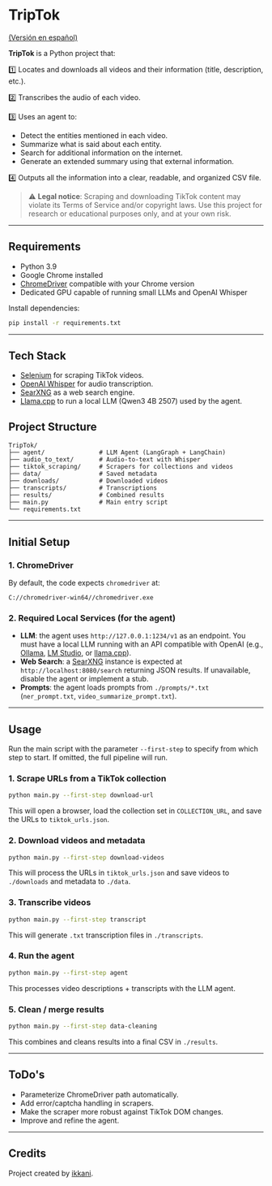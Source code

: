 # TripTok

[(Versión en español)](https://github.com/ikkani/TripTok/blob/main/README-es.md)

**TripTok** is a Python project that:

1️⃣ Locates and downloads all videos and their information (title, description, etc.).

2️⃣ Transcribes the audio of each video.

3️⃣ Uses an agent to:

   - Detect the entities mentioned in each video.
   - Summarize what is said about each entity.
   - Search for additional information on the internet.
   - Generate an extended summary using that external information.

4️⃣ Outputs all the information into a clear, readable, and organized CSV file.

> ⚠️ **Legal notice**: Scraping and downloading TikTok content may violate its Terms of Service and/or copyright laws. Use this project for research or educational purposes only, and at your own risk.

---

## Requirements

* Python 3.9
* Google Chrome installed
* [ChromeDriver](https://chromedriver.chromium.org/) compatible with your Chrome version
* Dedicated GPU capable of running small LLMs and OpenAI Whisper

Install dependencies:

```bash
pip install -r requirements.txt
```

---

## Tech Stack

 - [Selenium](https://pypi.org/project/selenium/) for scraping TikTok videos.
 - [OpenAI Whisper](https://github.com/openai/whisper) for audio transcription.
 - [SearXNG](https://github.com/searxng/searxng) as a web search engine.
 - [Llama.cpp](https://github.com/ggml-org/llama.cpp) to run a local LLM (Qwen3 4B 2507) used by the agent.

## Project Structure

```
TripTok/
├── agent/               # LLM Agent (LangGraph + LangChain)
├── audio_to_text/       # Audio-to-text with Whisper
├── tiktok_scraping/     # Scrapers for collections and videos
├── data/                # Saved metadata
├── downloads/           # Downloaded videos
├── transcripts/         # Transcriptions
├── results/             # Combined results
├── main.py              # Main entry script
└── requirements.txt
```

---

## Initial Setup

### 1. ChromeDriver

By default, the code expects `chromedriver` at:

```
C://chromedriver-win64//chromedriver.exe
```

### 2. Required Local Services (for the agent)

* **LLM**: the agent uses `http://127.0.0.1:1234/v1` as an endpoint. You must have a local LLM running with an API compatible with OpenAI (e.g., [Ollama](https://ollama.ai), [LM Studio](https://lmstudio.ai), or [llama.cpp](https://github.com/ggml-org/llama.cpp)).
* **Web Search**: a [SearXNG](https://github.com/searxng/searxng) instance is expected at `http://localhost:8080/search` returning JSON results. If unavailable, disable the agent or implement a stub.
* **Prompts**: the agent loads prompts from `./prompts/*.txt` (`ner_prompt.txt`, `video_summarize_prompt.txt`).

---

## Usage

Run the main script with the parameter `--first-step` to specify from which step to start. If omitted, the full pipeline will run.

### 1. Scrape URLs from a TikTok collection

```bash
python main.py --first-step download-url
```

This will open a browser, load the collection set in `COLLECTION_URL`, and save the URLs to `tiktok_urls.json`.

### 2. Download videos and metadata

```bash
python main.py --first-step download-videos
```

This will process the URLs in `tiktok_urls.json` and save videos to `./downloads` and metadata to `./data`.

### 3. Transcribe videos

```bash
python main.py --first-step transcript
```

This will generate `.txt` transcription files in `./transcripts`.

### 4. Run the agent

```bash
python main.py --first-step agent
```

This processes video descriptions + transcripts with the LLM agent.

### 5. Clean / merge results

```bash
python main.py --first-step data-cleaning
```

This combines and cleans results into a final CSV in `./results`.

---

## ToDo's

* Parameterize ChromeDriver path automatically.
* Add error/captcha handling in scrapers.
* Make the scraper more robust against TikTok DOM changes.
* Improve and refine the agent.

---

## Credits

Project created by [ikkani](https://github.com/ikkani).
